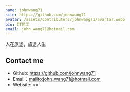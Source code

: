 ```yaml
---
name: johnwang71
site: https://github.com/johnwang71
avatar: /assets/contributors/johnwang71/avartar.webp
bio: IT民工
email: john_wang71@hotmail.com
---
```


人在旅途，旅途人生

## Contact me

- Github: <https://github.com/johnwang71>
- Email：<mailto:john_wang71@hotmail.com>
- Website: <>  
